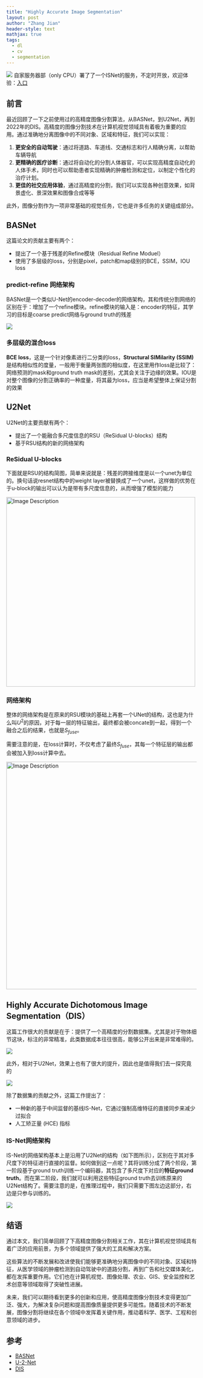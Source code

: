 ```yaml
---
title: "Highly Accurate Image Segmentation"
layout: post
author: "Zhang Jian"
header-style: text
mathjax: true
tags:
  - dl
  - cv
  - segmentation
---
```


![](/img/peacock.jpeg)
自家服务器部（only CPU）署了了一个ISNet的服务，不定时开放，欢迎体验：[入口](http://124.222.119.248:7869/)

## 前言

最近回顾了一下之前使用过的高精度图像分割算法，从BASNet，到U2Net，再到2022年的DIS。高精度的图像分割技术在计算机视觉领域具有着极为重要的应用。通过准确地分离图像中的不同对象、区域和特征，我们可以实现：

1. **更安全的自动驾驶**：通过将道路、车道线、交通标志和行人精确分离，以帮助车辆导航
2. **更精确的医疗诊断**：通过将自动化的分割人体器官，可以实现高精度自动化的人体手术，同时也可以帮助患者实现精确的肿瘤检测和定位，以制定个性化的治疗计划。
3. **更佳的社交应用体验**，通过高精度的分割，我们可以实现各种创意效果，如背景虚化、景深效果和图像合成等等

此外，图像分割作为一项非常基础的视觉任务，它也是许多任务的关键组成部分。


## BASNet

这篇论文的贡献主要有两个：
- 提出了一个基于残差的Refine模块（Residual Refine Moduel）
- 使用了多层级的loss，分别是pixel，patch和map级别的BCE，SSIM，IOU loss

### predict-refine 网络架构

BASNet是一个类似U-Net的encoder-decoder的网络架构，其和传统分割网络的区别在于：增加了一个refine模块。refine模块的输入是：encoder的特征，其学习的目标是coarse predict网络与ground truth的残差

![](/img/basnet-arch.png)

### 多层级的混合loss

**BCE loss**，这是一个针对像素进行二分类的loss，**Structural SIMilarity (SSIM)** 是结构相似性的度量，一般用于衡量两张图的相似度，在这里用作loss是比较了：网络预测的mask和ground truth mask的差别，尤其会关注于边缘的效果。IOU是对整个图像的分割正确率的一种度量，将其最为loss，应当是希望整体上保证分割的效果


## U2Net

U2Net的主要贡献有两个：
- 提出了一个能融合多尺度信息的RSU（ReSidual U-blocks）结构
- 基于RSU结构的新的网络架构



### ReSidual U-blocks

下面就是RSU的结构简图，简单来说就是：残差的跨接维度是以一个unet为单位的。换句话说resnet结构中的weight layer被替换成了一个unet，这样做的优势在于u-block的输出可以认为是带有多尺度信息的，从而增强了模型的能力

<img src="/img/rsu-moduel.png" width="500" alt="Image Description">


### 网络架构

整体的网络架构是在原来的RSU模块的基础上再套一个UNet的结构，这也是为什么叫$U^2$的原因，对于每一层的特征输出，最终都会被concate到一起，得到一个融合之后的结果，也就是$S_{fuse}$。

需要注意的是，在loss计算时，不仅考虑了最终$S_{fuse}$，其每一个特征层的输出都会被加入到loss计算中去。



<img src="/img/u2net.png" width="600" alt="Image Description">



## Highly Accurate Dichotomous Image Segmentation（DIS）

这篇工作很大的贡献是在于：提供了一个高精度的分割数据集。尤其是对于物体细节这块，标注的非常精准，此类数据成本往往很高，能够公开出来是非常难得的。

![](/img/DIS5k-dataset.png)

此外，相对于U2Net，效果上也有了很大的提升，因此也是值得我们去一探究竟的

![](/img/u2net-isnet-cmp.png)

除了数据集的贡献之外，这篇工作提出了：
- 一种新的基于中间监督的基线IS-Net，它通过强制高维特征的直接同步来减少过拟合
- 人工矫正量 (HCE) 指标


### IS-Net网络架构

IS-Net的网络架构基本上是沿用了U2Net的结构（如下图所示），区别在于其对多尺度下的特征进行直接的监督。如何做到这一点呢？其将训练分成了两个阶段，第一阶段基于ground truth训练一个编码器，其包含了多尺度下对应的**特征ground truth**。而在第二阶段，我们就可以利用这些特征ground truth去训练原来的U2Net结构了。需要注意的是，在推理过程中，我们只需要下图左边这部分，右边是只参与训练的。

![](/img/is-net.png)


## 结语

通过本文，我们简单回顾了下高精度图像分割相关工作，其在计算机视觉领域具有着广泛的应用前景，为多个领域提供了强大的工具和解决方案。

这些算法的不断发展和改进使我们能够更准确地分离图像中的不同对象、区域和特征，从医学领域的肿瘤检测到自动驾驶中的道路分割，再到广告和社交媒体美化，都在发挥重要作用。它们也在计算机视觉、图像处理、农业、GIS、安全监控和艺术创意等领域取得了突破性进展。

未来，我们可以期待看到更多的创新和应用，使高精度图像分割技术变得更加广泛、强大，为解决复杂问题和提高图像质量提供更多可能性。随着技术的不断发展，图像分割将继续在各个领域中发挥着关键作用，推动着科学、医学、工程和创意领域的进步。

## 参考

- [BASNet](https://github.com/xuebinqin/BASNet)
- [U-2-Net](https://github.com/xuebinqin/U-2-Net)
- [DIS](https://github.com/xuebinqin/DIS)





